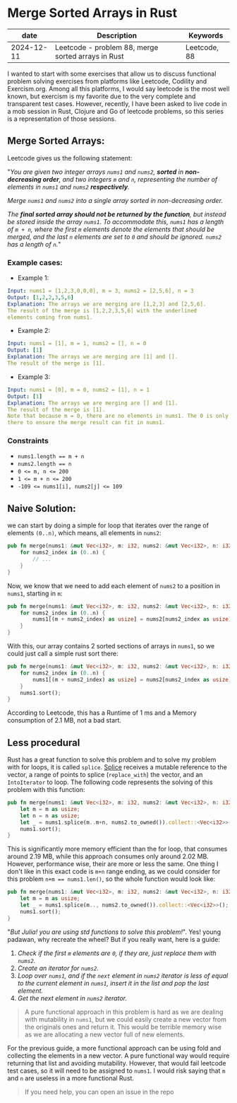 # Merge Sorted Arrays in Rust

|date | Description | Keywords |
|--------- |--------------------------------------------------- |----------- |
|2024-12-11| Leetcode - problem 88, merge sorted arrays in Rust |Leetcode, 88|

I wanted to start with some exercises that allow us to discuss functional problem solving exercises from platforms like Leetcode, Codility and Exercism.org. Among all this platforms, I would say leetcode is the most well known, but exercism is my favorite due to the very complete and transparent test cases. However, recently, I have been asked to live code in a mob session in Rust, Clojure and Go of leetcode problems, so this series is a representation of those sessions.

## Merge Sorted Arrays:

Leetcode gives us the following statement:

"_You are given two integer arrays `nums1` and `nums2`, **sorted** in **non-decreasing order**, and two integers `m` and `n`, representing the number of elements in `nums1` and `nums2` **respectively**._

_Merge `nums1` and `nums2` into a single array sorted in non-decreasing order._
 
_The **final sorted array should not be returned by the function**, but instead be stored inside the array `nums1`. To accommodate this, `nums1` has a length of `m + n`, where the first `m` elements denote the elements that should be merged, and the last `n` elements are set to `0` and should be ignored. `nums2` has a length of `n`._"

### Example cases:

* Example 1:

```yaml
Input: nums1 = [1,2,3,0,0,0], m = 3, nums2 = [2,5,6], n = 3
Output: [1,2,2,3,5,6]
Explanation: The arrays we are merging are [1,2,3] and [2,5,6].
The result of the merge is [1,2,2,3,5,6] with the underlined 
elements coming from nums1.
```


* Example 2:

```yaml
Input: nums1 = [1], m = 1, nums2 = [], n = 0
Output: [1]
Explanation: The arrays we are merging are [1] and [].
The result of the merge is [1].
```

* Example 3:

```yaml
Input: nums1 = [0], m = 0, nums2 = [1], n = 1
Output: [1]
Explanation: The arrays we are merging are [] and [1].
The result of the merge is [1].
Note that because m = 0, there are no elements in nums1. The 0 is only
there to ensure the merge result can fit in nums1.
```


### Constraints

* `nums1.length == m + n`
* `nums2.length == n`
* `0 <= m, n <= 200`
* `1 <= m + n <= 200`
* `-109 <= nums1[i], nums2[j] <= 109`

## Naive Solution:

we can start by doing a simple for loop that iterates over the range of elements `(0..n)`, which means, all elements in `nums2`:


```rust
pub fn merge(nums1: &mut Vec<i32>, m: i32, nums2: &mut Vec<i32>, n: i32) {
    for nums2_index in (0..n) {
        // ...
    }
}
```

Now, we know that we need to add each element of `nums2` to a position in `nums1`, starting in `m`:


```rust
pub fn merge(nums1: &mut Vec<i32>, m: i32, nums2: &mut Vec<i32>, n: i32) {
    for nums2_index in (0..n) {
        nums1[(m + nums2_index) as usize] = nums2[nums2_index as usize];
    }
}
```

With this, our array contains 2 sorted sections of arrays in `nums1`, so we could just call a simple rust sort there:


```rust
pub fn merge(nums1: &mut Vec<i32>, m: i32, nums2: &mut Vec<i32>, n: i32) {
    for nums2_index in (0..n) {
        nums1[(m + nums2_index) as usize] = nums2[nums2_index as usize];
    }
    nums1.sort();
}
```

According to Leetcode, this has a Runtime of 1 ms and a Memory consumption of 2.1 MB, not a bad start.

## Less procedural

Rust has a great function to solve this problem and to solve my problem with for loops, it is called `splice`. [Splice](https://doc.rust-lang.org/std/vec/struct.Vec.html#method.splice) receives a mutable reference to the vector, a range of points to splice (`replace_with`) the vector, and an `IntoIterator` to loop. The following code represents the solving of this problem with this function: 


```rust
pub fn merge(nums1: &mut Vec<i32>, m: i32, nums2: &mut Vec<i32>, n: i32) {
    let m = m as usize;
    let n = n as usize;
    let _ = nums1.splice(m..m+n, nums2.to_owned()).collect::<Vec<i32>>();
    nums1.sort();
}
```

This is significantly more memory efficient than the for loop, that consumes around 2.19 MB, while this approach consumes only around 2.02 MB. However, performance wise, their are more or less the same. One thing I don't like in this exact code is `m+n` range ending, as we could consider for this problem `n+m == nums1.len()`, so the whole function would look like:


```rust
pub fn merge(nums1: &mut Vec<i32>, m: i32, nums2: &mut Vec<i32>, n: i32) {
    let m = m as usize;
    let _ = nums1.splice(m.., nums2.to_owned()).collect::<Vec<i32>>();
    nums1.sort();
}
```

"_But Julia! you are using std functions to solve this problem!_". Yes! young padawan, why recreate the wheel? But if you really want, here is a guide:

1. _Check if the first `m` elements are `0`, if they are, just replace them with `nums2`._
2. _Create an iterator for `nums2`._
3. _Loop over `nums1`, and if the `next` element in `nums2` iterator is less of equal to the current element in `nums1`, insert it in the list and pop the last element._
4. _Get the next element in `nums2` iterator._

> A pure functional approach in this problem is hard as we are dealing with mutability in `nums1`, but we could easily create a new vector from the originals ones and return it. This would be terrible memory wise as we are allocating a new vector full of new elements.

For the previous guide, a more functional approach can be using fold and collecting the elements in a new vector. A pure functional way would require returning that list and avoiding mutability. However, that would fail leetcode test cases, so it will need to be assigned to `nums1`. I would risk saying that `m` and  `n` are useless in a more functional Rust.

> If you need help, you can open an issue in the repo
